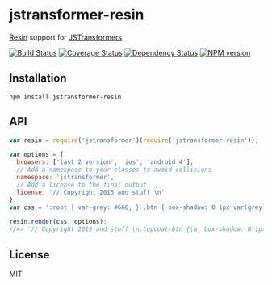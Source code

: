 # jstransformer-resin

[Resin](https://github.com/topcoat/resin) support for [JSTransformers](http://github.com/jstransformers).

[![Build Status](https://img.shields.io/travis/jstransformers/jstransformer-resin/master.svg)](https://travis-ci.org/jstransformers/jstransformer-resin)
[![Coverage Status](https://img.shields.io/codecov/c/github/jstransformers/jstransformer-resin/master.svg)](https://codecov.io/gh/jstransformers/jstransformer-resin)
[![Dependency Status](https://img.shields.io/david/jstransformers/jstransformer-resin/master.svg)](http://david-dm.org/jstransformers/jstransformer-resin)
[![NPM version](https://img.shields.io/npm/v/jstransformer-resin.svg)](https://www.npmjs.org/package/jstransformer-resin)

## Installation

    npm install jstransformer-resin

## API

```js
var resin = require('jstransformer')(require('jstransformer-resin'));

var options = {
  browsers: ['last 2 version', 'ios', 'android 4'],
  // Add a namespace to your classes to avoid collisions
  namespace: 'jstransformer',
  // Add a license to the final output
  license: '// Copyright 2015 and stuff \n'
};
var css = ':root { var-grey: #666; } .btn { box-shadow: 0 1px var(grey); }';

resin.render(css, options);
//=> '// Copyright 2015 and stuff \n.topcoat-btn {\n  box-shadow: 0 1px #666;\n}'
```

## License

MIT
